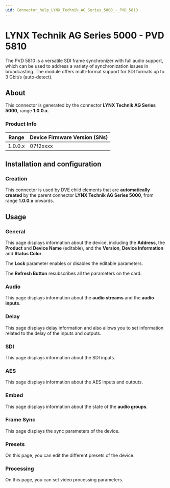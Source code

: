 ```yaml
---
uid: Connector_help_LYNX_Technik_AG_Series_5000_-_PVD_5810
---
```


# LYNX Technik AG Series 5000 - PVD 5810

The PVD 5810 is a versatile SDI frame synchronizer with full audio support, which can be used to address a variety of synchronization issues in broadcasting. The module offers multi-format support for SDI formats up to 3 Gbit/s (auto-detect).

## About

This connector is generated by the connector **LYNX Technik AG Series 5000**, range **1.0.0.x**.

### Product Info

| **Range** | **Device Firmware Version (SNs)** |
|------------------|-----------------------------------|
| 1.0.0.x          | 07f2xxxx                          |

## Installation and configuration

### Creation

This connector is used by DVE child elements that are **automatically created** by the parent connector **LYNX Technik AG Series 5000**, from range **1.0.0.x** onwards.

## Usage

### General

This page displays information about the device, including the **Address**, the **Product** and **Device Name** (editable), and the **Version**, **Device Information** and **Status Color**.

The **Lock** parameter enables or disables the editable parameters.

The **Refresh Button** resubscribes all the parameters on the card.

### Audio

This page displays information about the **audio streams** and the **audio inputs**.

### Delay

This page displays delay information and also allows you to set information related to the delay of the inputs and outputs.

### SDI

This page displays information about the SDI inputs.

### AES

This page displays information about the AES inputs and outputs.

### Embed

This page displays information about the state of the **audio groups**.

### Frame Sync

This page displays the sync parameters of the device.

### Presets

On this page, you can edit the different presets of the device.

### Processing

On this page, you can set video processing parameters.
